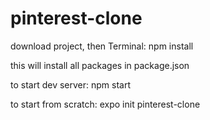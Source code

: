 # pinterest-clone

download project, then Terminal:
npm install

this will install all packages in package.json


to start dev server:
npm start


to start from scratch:
expo init pinterest-clone
